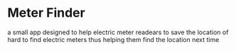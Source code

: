 # Meter Finder

a small app designed to help electric meter readears to save the location of hard to find electric meters thus helping them find the location next time

